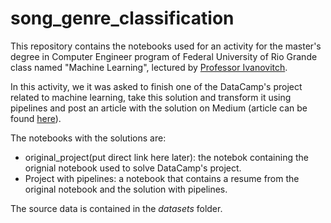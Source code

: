 # song_genre_classification
This repository contains the notebooks used for an activity for the master's degree in Computer Engineer program of Federal University of Rio Grande class named "Machine Learning", lectured by [Professor Ivanovitch](https://github.com/ivanovitchm).

In this activity, we it was asked to finish one of the DataCamp's project related to machine learning, take this solution and transform it using pipelines and post an article with the solution on Medium (article can be found [here](https://medium.com/@paulocorreiaufrn/classifying-song-genres-with-pipelines-c7186f66cebd)).

The notebooks with the solutions are:
* original_project(put direct link here later): the notebok containing the orignial notebook used to solve DataCamp's project.
* Project with pipelines: a notebook that contains a resume from the original notebook and the solution with pipelines.

The source data is contained in the *datasets* folder.
